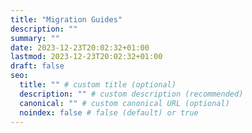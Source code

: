 ```yaml
---
title: "Migration Guides"
description: ""
summary: ""
date: 2023-12-23T20:02:32+01:00
lastmod: 2023-12-23T20:02:32+01:00
draft: false
seo:
  title: "" # custom title (optional)
  description: "" # custom description (recommended)
  canonical: "" # custom canonical URL (optional)
  noindex: false # false (default) or true
---
```

